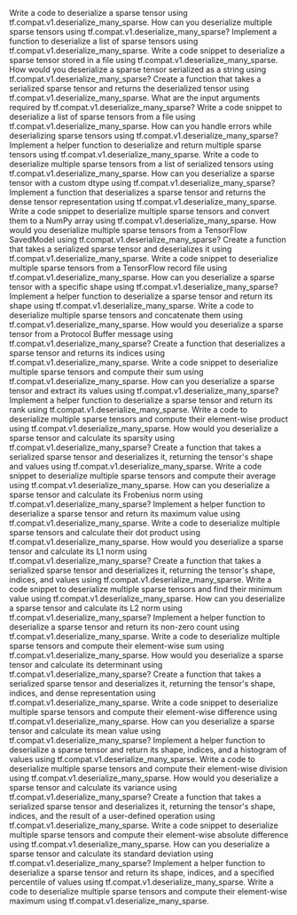 Write a code to deserialize a sparse tensor using tf.compat.v1.deserialize_many_sparse.
How can you deserialize multiple sparse tensors using tf.compat.v1.deserialize_many_sparse?
Implement a function to deserialize a list of sparse tensors using tf.compat.v1.deserialize_many_sparse.
Write a code snippet to deserialize a sparse tensor stored in a file using tf.compat.v1.deserialize_many_sparse.
How would you deserialize a sparse tensor serialized as a string using tf.compat.v1.deserialize_many_sparse?
Create a function that takes a serialized sparse tensor and returns the deserialized tensor using tf.compat.v1.deserialize_many_sparse.
What are the input arguments required by tf.compat.v1.deserialize_many_sparse?
Write a code snippet to deserialize a list of sparse tensors from a file using tf.compat.v1.deserialize_many_sparse.
How can you handle errors while deserializing sparse tensors using tf.compat.v1.deserialize_many_sparse?
Implement a helper function to deserialize and return multiple sparse tensors using tf.compat.v1.deserialize_many_sparse.
Write a code to deserialize multiple sparse tensors from a list of serialized tensors using tf.compat.v1.deserialize_many_sparse.
How can you deserialize a sparse tensor with a custom dtype using tf.compat.v1.deserialize_many_sparse?
Implement a function that deserializes a sparse tensor and returns the dense tensor representation using tf.compat.v1.deserialize_many_sparse.
Write a code snippet to deserialize multiple sparse tensors and convert them to a NumPy array using tf.compat.v1.deserialize_many_sparse.
How would you deserialize multiple sparse tensors from a TensorFlow SavedModel using tf.compat.v1.deserialize_many_sparse?
Create a function that takes a serialized sparse tensor and deserializes it using tf.compat.v1.deserialize_many_sparse.
Write a code snippet to deserialize multiple sparse tensors from a TensorFlow record file using tf.compat.v1.deserialize_many_sparse.
How can you deserialize a sparse tensor with a specific shape using tf.compat.v1.deserialize_many_sparse?
Implement a helper function to deserialize a sparse tensor and return its shape using tf.compat.v1.deserialize_many_sparse.
Write a code to deserialize multiple sparse tensors and concatenate them using tf.compat.v1.deserialize_many_sparse.
How would you deserialize a sparse tensor from a Protocol Buffer message using tf.compat.v1.deserialize_many_sparse?
Create a function that deserializes a sparse tensor and returns its indices using tf.compat.v1.deserialize_many_sparse.
Write a code snippet to deserialize multiple sparse tensors and compute their sum using tf.compat.v1.deserialize_many_sparse.
How can you deserialize a sparse tensor and extract its values using tf.compat.v1.deserialize_many_sparse?
Implement a helper function to deserialize a sparse tensor and return its rank using tf.compat.v1.deserialize_many_sparse.
Write a code to deserialize multiple sparse tensors and compute their element-wise product using tf.compat.v1.deserialize_many_sparse.
How would you deserialize a sparse tensor and calculate its sparsity using tf.compat.v1.deserialize_many_sparse?
Create a function that takes a serialized sparse tensor and deserializes it, returning the tensor's shape and values using tf.compat.v1.deserialize_many_sparse.
Write a code snippet to deserialize multiple sparse tensors and compute their average using tf.compat.v1.deserialize_many_sparse.
How can you deserialize a sparse tensor and calculate its Frobenius norm using tf.compat.v1.deserialize_many_sparse?
Implement a helper function to deserialize a sparse tensor and return its maximum value using tf.compat.v1.deserialize_many_sparse.
Write a code to deserialize multiple sparse tensors and calculate their dot product using tf.compat.v1.deserialize_many_sparse.
How would you deserialize a sparse tensor and calculate its L1 norm using tf.compat.v1.deserialize_many_sparse?
Create a function that takes a serialized sparse tensor and deserializes it, returning the tensor's shape, indices, and values using tf.compat.v1.deserialize_many_sparse.
Write a code snippet to deserialize multiple sparse tensors and find their minimum value using tf.compat.v1.deserialize_many_sparse.
How can you deserialize a sparse tensor and calculate its L2 norm using tf.compat.v1.deserialize_many_sparse?
Implement a helper function to deserialize a sparse tensor and return its non-zero count using tf.compat.v1.deserialize_many_sparse.
Write a code to deserialize multiple sparse tensors and compute their element-wise sum using tf.compat.v1.deserialize_many_sparse.
How would you deserialize a sparse tensor and calculate its determinant using tf.compat.v1.deserialize_many_sparse?
Create a function that takes a serialized sparse tensor and deserializes it, returning the tensor's shape, indices, and dense representation using tf.compat.v1.deserialize_many_sparse.
Write a code snippet to deserialize multiple sparse tensors and compute their element-wise difference using tf.compat.v1.deserialize_many_sparse.
How can you deserialize a sparse tensor and calculate its mean value using tf.compat.v1.deserialize_many_sparse?
Implement a helper function to deserialize a sparse tensor and return its shape, indices, and a histogram of values using tf.compat.v1.deserialize_many_sparse.
Write a code to deserialize multiple sparse tensors and compute their element-wise division using tf.compat.v1.deserialize_many_sparse.
How would you deserialize a sparse tensor and calculate its variance using tf.compat.v1.deserialize_many_sparse?
Create a function that takes a serialized sparse tensor and deserializes it, returning the tensor's shape, indices, and the result of a user-defined operation using tf.compat.v1.deserialize_many_sparse.
Write a code snippet to deserialize multiple sparse tensors and compute their element-wise absolute difference using tf.compat.v1.deserialize_many_sparse.
How can you deserialize a sparse tensor and calculate its standard deviation using tf.compat.v1.deserialize_many_sparse?
Implement a helper function to deserialize a sparse tensor and return its shape, indices, and a specified percentile of values using tf.compat.v1.deserialize_many_sparse.
Write a code to deserialize multiple sparse tensors and compute their element-wise maximum using tf.compat.v1.deserialize_many_sparse.